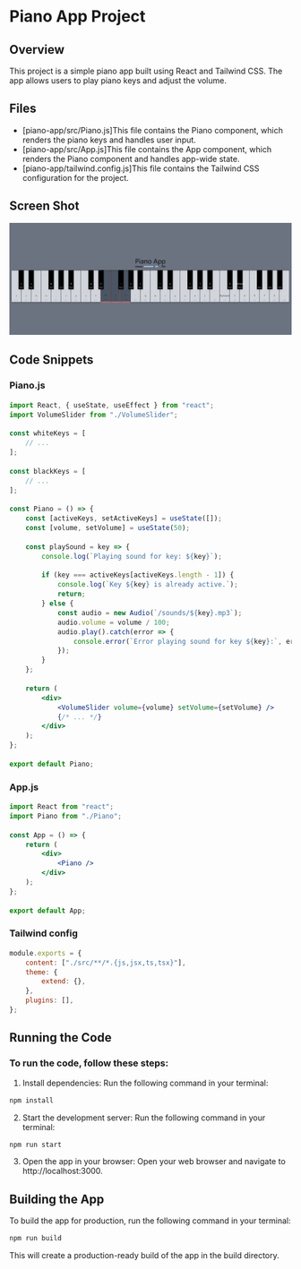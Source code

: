 # Piano App Project

## Overview

This project is a simple piano app built using React and Tailwind CSS. The app allows users to play piano keys and adjust the volume.

## Files

- [piano-app/src/Piano.js]This file contains the Piano component, which renders the piano keys and handles user input.
- [piano-app/src/App.js]This file contains the App component, which renders the Piano component and handles app-wide state.
- [piano-app/tailwind.config.js]This file contains the Tailwind CSS configuration for the project.

## Screen Shot

![Screen Shot](./public/piano-app-ss.png "Piano App Screenshot")

## Code Snippets

### Piano.js

```jsx
import React, { useState, useEffect } from "react";
import VolumeSlider from "./VolumeSlider";

const whiteKeys = [
	// ...
];

const blackKeys = [
	// ...
];

const Piano = () => {
	const [activeKeys, setActiveKeys] = useState([]);
	const [volume, setVolume] = useState(50);

	const playSound = key => {
		console.log(`Playing sound for key: ${key}`);

		if (key === activeKeys[activeKeys.length - 1]) {
			console.log(`Key ${key} is already active.`);
			return;
		} else {
			const audio = new Audio(`/sounds/${key}.mp3`);
			audio.volume = volume / 100;
			audio.play().catch(error => {
				console.error(`Error playing sound for key ${key}:`, error);
			});
		}
	};

	return (
		<div>
			<VolumeSlider volume={volume} setVolume={setVolume} />
			{/* ... */}
		</div>
	);
};

export default Piano;
```

### App.js

```jsx
import React from "react";
import Piano from "./Piano";

const App = () => {
	return (
		<div>
			<Piano />
		</div>
	);
};

export default App;
```

### Tailwind config

```js
module.exports = {
	content: ["./src/**/*.{js,jsx,ts,tsx}"],
	theme: {
		extend: {},
	},
	plugins: [],
};
```

## Running the Code

### To run the code, follow these steps:

1. Install dependencies: Run the following command in your terminal:

```bash
npm install
```

2. Start the development server: Run the following command in your terminal:

```bash
npm run start
```

3. Open the app in your browser: Open your web browser and navigate to http://localhost:3000.

## Building the App

To build the app for production, run the following command in your terminal:

```bash
npm run build
```

This will create a production-ready build of the app in the build directory.
